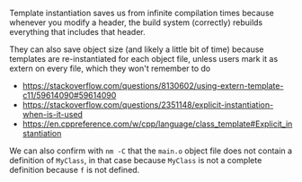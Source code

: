 Template instantiation saves us from infinite compilation times because whenever you modify a header, the build system (correctly) rebuilds everything that includes that header.

They can also save object size (and likely a little bit of time) because templates are re-instantiated for each object file, unless users mark it as extern on every file, which they won't remember to do

* https://stackoverflow.com/questions/8130602/using-extern-template-c11/59614090#59614090
* https://stackoverflow.com/questions/2351148/explicit-instantiation-when-is-it-used
* https://en.cppreference.com/w/cpp/language/class_template#Explicit_instantiation

We can also confirm with `nm -C` that the `main.o` object file does not contain a definition of `MyClass`, in that case because `MyClass` is not a complete definition because `f` is not defined.
